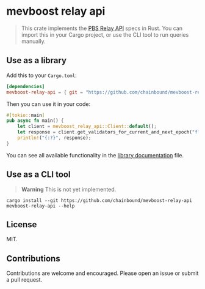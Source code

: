 # mevboost relay api

> This crate implements the [PBS Relay API](https://flashbots.github.io/relay-specs/#/) specs in Rust.
> You can import this in your Cargo project, or use the CLI tool to run queries manually.

## Use as a library

Add this to your `Cargo.toml`:

```toml
[dependencies]
mevboost-relay-api = { git = "https://github.com/chainbound/mevboost-relay-api" }
```

Then you can use it in your code:

```rust
#[tokio::main]
pub async fn main() {
    let client = mevboost_relay_api::Client::default();
    let response = client.get_validators_for_current_and_next_epoch("flashbots").await.unwrap();
    println!("{:?}", response);
}
```

You can see all available functionality in the [library documentation](./crates/mevboost-relay-api/README.md) file.

## Use as a CLI tool

> **Warning**
> This is not yet implemented.

```shell
cargo install --git https://github.com/chainbound/mevboost-relay-api
mevboost-relay-api --help
```

## License

MIT.

## Contributions

Contributions are welcome and encouraged. Please open an issue or submit a pull request.

